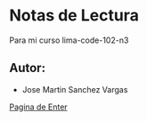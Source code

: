 # Notas de Lectura
Para mi curso lima-code-102-n3

## Autor:
- Jose Martin Sanchez Vargas


[Pagina de Enter](https://www.enter.edu.pe/)
